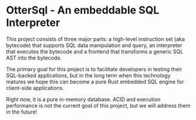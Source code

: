 # OtterSql - An embeddable SQL Interpreter

This project consists of three major parts: a high-level instruction set (aka bytecode) that supports SQL data manipulation and query, an interpreter that executes the bytecode and a frontend that transforms a generic SQL AST into the bytecode.

The primary goal for this project is to facilitate developers in testing their SQL-backed applications, but in the long term when this technology matures we hope this can become a pure Rust embedded SQL engine for client-side applications.

Right now, it is a pure in-memory database. ACID and execution performance is not the current goal of this project, but we will address them in the future!
